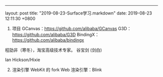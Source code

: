 ---
layout: post
title:  "2019-08-23-Surface学习.markdown"
date:   2019-08-23 12:11:30 +0800

1. 项目
GCanvas：https://github.com/alibaba/GCanvas
G3D：https://github.com/alibaba/G3D
BindingX：https://github.com/alibaba/bindingx

程劭非（寒冬），淘宝高级技术专家。
谷宝剑 (剑白)

Ian Hickson/Hixie

2. 渲染引擎
 WebKit 的 fork Web 渲染引擎：Blink
 
 
 
    